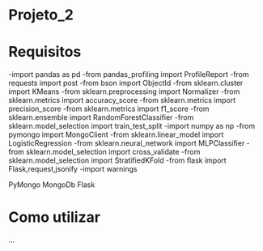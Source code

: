 # Projeto_2

# Requisitos

-import pandas as pd
-from pandas_profiling import ProfileReport
-from requests import post
-from bson import ObjectId
-from sklearn.cluster import KMeans
-from sklearn.preprocessing import Normalizer
-from sklearn.metrics import accuracy_score
-from sklearn.metrics import precision_score
-from sklearn.metrics import f1_score
-from sklearn.ensemble import RandomForestClassifier
-from sklearn.model_selection import train_test_split
-import numpy as np
-from pymongo import MongoClient
-from sklearn.linear_model import LogisticRegression
-from sklearn.neural_network import MLPClassifier
-from sklearn.model_selection import cross_validate
-from sklearn.model_selection import StratifiedKFold
-from flask import Flask,request,jsonify
-import warnings

PyMongo
MongoDb
Flask

# Como utilizar

...
